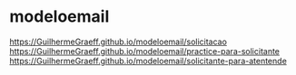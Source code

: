 # modeloemail
https://GuilhermeGraeff.github.io/modeloemail/solicitacao
https://GuilhermeGraeff.github.io/modeloemail/practice-para-solicitante
https://GuilhermeGraeff.github.io/modeloemail/solicitante-para-atentende
